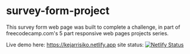 # survey-form-project
This survey form web page was built to complete a challenge, in part of freecodecamp.com's 5 part responsive web pages projects series.

Live demo here: https://kejarrisiko.netlify.app
site status: 
[![Netlify Status](https://api.netlify.com/api/v1/badges/081e4db5-7eae-451d-8655-9630af4bc072/deploy-status)](https://app.netlify.com/sites/kejarrisiko/deploys)
